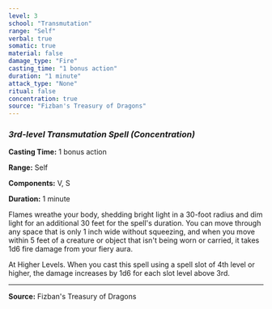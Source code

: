 ```yaml
---
level: 3
school: "Transmutation"
range: "Self"
verbal: true
somatic: true
material: false
damage_type: "Fire"
casting_time: "1 bonus action"
duration: "1 minute"
attack_type: "None"
ritual: false
concentration: true
source: "Fizban's Treasury of Dragons"
---
```


### *3rd-level Transmutation Spell* *(Concentration)*

**Casting Time:** 1 bonus action

**Range:** Self

**Components:** V, S

**Duration:** 1 minute

Flames wreathe your body, shedding bright light in a 30-foot radius and dim light for an additional 30 feet for the spell's duration. You can move through any space that is only 1 inch wide without squeezing, and when you move within 5 feet of a creature or object that isn't being worn or carried, it takes 1d6 fire damage from your fiery aura.

At Higher Levels. When you cast this spell using a spell slot of 4th level or higher, the damage increases by 1d6 for each slot level above 3rd.

---

**Source:** Fizban's Treasury of Dragons
